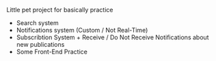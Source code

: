 Little pet project for basically practice

- Search system
- Notifications system (Custom / Not Real-Time)
- Subscribtion System + Receive / Do Not Receive Notifications about new publications
- Some Front-End Practice
